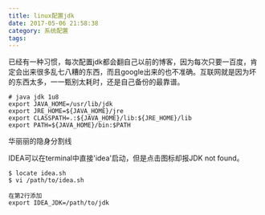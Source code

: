 ```yaml
---
title: linux配置jdk
date: 2017-05-06 21:58:38
category: 系统配置
tags:
---
```

已经有一种习惯，每次配置jdk都会翻自己以前的博客，因为每次只要一百度，肯定会出来很多乱七八糟的东西，而且google出来的也不准确。互联网就是因为坏的东西太多，一一甄别太耗时，还是自己备份的最靠谱。

```
# java jdk 1u8
export JAVA_HOME=/usr/lib/jdk
export JRE_HOME=${JAVA_HOME}/jre 
export CLASSPATH=.:${JAVA_HOME}/lib:${JRE_HOME}/lib
export PATH=${JAVA_HOME}/bin:$PATH
```

华丽丽的隐身分割线


IDEA可以在terminal中直接'idea'启动，但是点击图标却报JDK not found。
```
$ locate idea.sh
$ vi /path/to/idea.sh

在第2行添加
export IDEA_JDK=/path/to/jdk
```